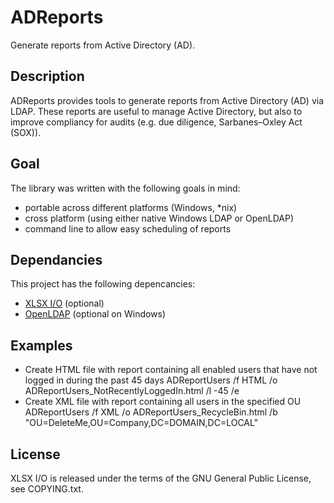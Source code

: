 ADReports
=========
Generate reports from Active Directory (AD).

Description
-----------
ADReports provides tools to generate reports from Active Directory (AD) via LDAP.
These reports are useful to manage Active Directory, but also to improve compliancy for audits (e.g. due diligence, Sarbanes–Oxley Act (SOX)).

Goal
----
The library was written with the following goals in mind:
- portable across different platforms (Windows, *nix)
- cross platform (using either native Windows LDAP or OpenLDAP)
- command line to allow easy scheduling of reports

Dependancies
------------
This project has the following depencancies:
- [XLSX I/O](https://brechtsanders.github.io/xlsxio/) (optional)
- [OpenLDAP](http://www.openldap.org/software/download/) (optional on Windows)

Examples
--------

- Create HTML file with report containing all enabled users that have not logged in during the past 45 days
  ADReportUsers /f HTML /o ADReportUsers_NotRecentlyLoggedIn.html /l -45 /e
- Create XML file with report containing all users in the specified OU
  ADReportUsers /f XML /o ADReportUsers_RecycleBin.html /b "OU=DeleteMe,OU=Company,DC=DOMAIN,DC=LOCAL"

License
-------
XLSX I/O is released under the terms of the GNU General Public License, see COPYING.txt.
